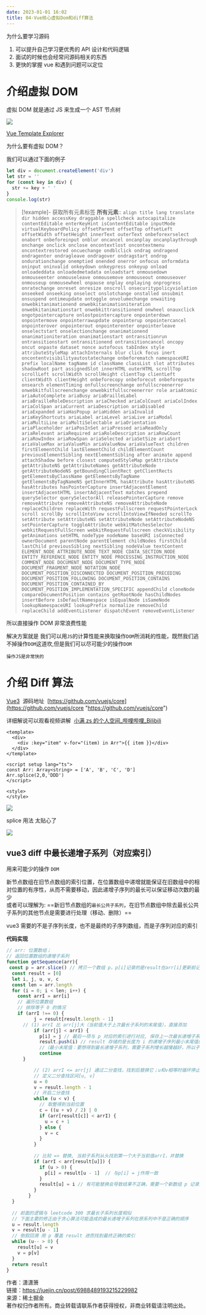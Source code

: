 ```yaml
---
date: 2023-01-01 16:02
title: 04-Vue核心虚拟Dom和diff算法
---
```


为什么要学习源码

1. 可以提升自己学习更优秀的 API 设计和代码逻辑
2. 面试的时候也会经常问源码相关的东西
3. 更快的掌握 vue 和遇到问题可以定位

# 介绍虚拟 DOM

虚拟 DOM 就是通过 JS 来生成一个 AST 节点树

![](./_images/image-2023-01-01_16-28-41-270-04-Vue核心虚拟Dom和diff算法.png)

[Vue Template Explorer](https://vue-next-template-explorer.netlify.app/#eyJzcmMiOiI8ZGl2PlxyXG4gICAgPGRpdj4gXHJcbiAgICAgICAgIDxzZWN0aW9uPnRlc3Q8L3NlY3Rpb24+XHJcbiAgICAgIDwvZGl2PiAgXHJcbjwvZGl2PiIsIm9wdGlvbnMiOnt9fQ== "Vue Template Explorer")

为什么要有虚拟 DOM？

我们可以通过下面的例子

```js
let div = document.createElement('div')
let str = ''
for (const key in div) {
  str += key + ' '
}
console.log(str)
```

> [!example]- 获取所有元素标签
> **所有元素**:: `align title lang translate dir hidden accessKey draggable spellcheck autocapitalize contentEditable enterKeyHint isContentEditable inputMode virtualKeyboardPolicy offsetParent offsetTop offsetLeft offsetWidth offsetHeight innerText outerText onbeforexrselect onabort onbeforeinput onblur oncancel oncanplay oncanplaythrough onchange onclick onclose oncontextlost oncontextmenu oncontextrestored oncuechange ondblclick ondrag ondragend ondragenter ondragleave ondragover ondragstart ondrop ondurationchange onemptied onended onerror onfocus onformdata oninput oninvalid onkeydown onkeypress onkeyup onload onloadeddata onloadedmetadata onloadstart onmousedown onmouseenter onmouseleave onmousemove onmouseout onmouseover onmouseup onmousewheel onpause onplay onplaying onprogress onratechange onreset onresize onscroll onsecuritypolicyviolation onseeked onseeking onselect onslotchange onstalled onsubmit onsuspend ontimeupdate ontoggle onvolumechange onwaiting onwebkitanimationend onwebkitanimationiteration onwebkitanimationstart onwebkittransitionend onwheel onauxclick ongotpointercapture onlostpointercapture onpointerdown onpointermove onpointerrawupdate onpointerup onpointercancel onpointerover onpointerout onpointerenter onpointerleave onselectstart onselectionchange onanimationend onanimationiteration onanimationstart ontransitionrun ontransitionstart ontransitionend ontransitioncancel oncopy oncut onpaste dataset nonce autofocus tabIndex style attributeStyleMap attachInternals blur click focus inert oncontentvisibilityautostatechange onbeforematch namespaceURI prefix localName tagName id className classList slot attributes shadowRoot part assignedSlot innerHTML outerHTML scrollTop scrollLeft scrollWidth scrollHeight clientTop clientLeft clientWidth clientHeight onbeforecopy onbeforecut onbeforepaste onsearch elementTiming onfullscreenchange onfullscreenerror onwebkitfullscreenchange onwebkitfullscreenerror role ariaAtomic ariaAutoComplete ariaBusy ariaBrailleLabel ariaBrailleRoleDescription ariaChecked ariaColCount ariaColIndex ariaColSpan ariaCurrent ariaDescription ariaDisabled ariaExpanded ariaHasPopup ariaHidden ariaInvalid ariaKeyShortcuts ariaLabel ariaLevel ariaLive ariaModal ariaMultiLine ariaMultiSelectable ariaOrientation ariaPlaceholder ariaPosInSet ariaPressed ariaReadOnly ariaRelevant ariaRequired ariaRoleDescription ariaRowCount ariaRowIndex ariaRowSpan ariaSelected ariaSetSize ariaSort ariaValueMax ariaValueMin ariaValueNow ariaValueText children firstElementChild lastElementChild childElementCount previousElementSibling nextElementSibling after animate append attachShadow before closest computedStyleMap getAttribute getAttributeNS getAttributeNames getAttributeNode getAttributeNodeNS getBoundingClientRect getClientRects getElementsByClassName getElementsByTagName getElementsByTagNameNS getInnerHTML hasAttribute hasAttributeNS hasAttributes hasPointerCapture insertAdjacentElement insertAdjacentHTML insertAdjacentText matches prepend querySelector querySelectorAll releasePointerCapture remove removeAttribute removeAttributeNS removeAttributeNode replaceChildren replaceWith requestFullscreen requestPointerLock scroll scrollBy scrollIntoView scrollIntoViewIfNeeded scrollTo setAttribute setAttributeNS setAttributeNode setAttributeNodeNS setPointerCapture toggleAttribute webkitMatchesSelector webkitRequestFullScreen webkitRequestFullscreen checkVisibility getAnimations setHTML nodeType nodeName baseURI isConnected ownerDocument parentNode parentElement childNodes firstChild lastChild previousSibling nextSibling nodeValue textContent ELEMENT_NODE ATTRIBUTE_NODE TEXT_NODE CDATA_SECTION_NODE ENTITY_REFERENCE_NODE ENTITY_NODE PROCESSING_INSTRUCTION_NODE COMMENT_NODE DOCUMENT_NODE DOCUMENT_TYPE_NODE DOCUMENT_FRAGMENT_NODE NOTATION_NODE DOCUMENT_POSITION_DISCONNECTED DOCUMENT_POSITION_PRECEDING DOCUMENT_POSITION_FOLLOWING DOCUMENT_POSITION_CONTAINS DOCUMENT_POSITION_CONTAINED_BY DOCUMENT_POSITION_IMPLEMENTATION_SPECIFIC appendChild cloneNode compareDocumentPosition contains getRootNode hasChildNodes insertBefore isDefaultNamespace isEqualNode isSameNode lookupNamespaceURI lookupPrefix normalize removeChild replaceChild addEventListener dispatchEvent removeEventListener`

所以直接操作 DOM 非常浪费性能

解决方案就是 我们可以用`JS`的计算性能来换取操作`DOM`所消耗的性能，既然我们逃不掉操作`DOM`这道坎,但是我们可以尽可能少的操作`DOM`

`操作JS是非常快的`

# 介绍 Diff 算法

[Vue3](https://so.csdn.net/so/search?q=Vue3&spm=1001.2101.3001.7020)  源码地址  [https://github.com/vuejs/core](https://github.com/vuejs/core "https://github.com/vuejs/core")

详细解说可以观看视频讲解  [小满 zs 的个人空间\_哔哩哔哩\_Bilibili](https://space.bilibili.com/99210573)

```vue
<template>
  <div>
    <div :key="item" v-for="(item) in Arr">{{ item }}</div>
  </div>
</template>

<script setup lang="ts">
const Arr: Array<string> = ['A', 'B', 'C', 'D']
Arr.splice(2,0,'DDD')
</script>

<style>
</style>
```


![](./_images/image-2023-01-01_16-58-49-293-04-Vue核心虚拟Dom和diff算法.png)

splice 用法 太贴心了

![](./_images/image-2023-01-01_16-59-16-322-04-Vue核心虚拟Dom和diff算法.png)

## vue3 diff 中最长递增子系列（对应索引）

用来可能少的操作 `DOM`

新节点数组在旧节点数组的索引位置，在位置数组中递增就能保证在旧数组中的相对位置的有序性，从而不需要移动，因此递增子序列的最长可以保证移动次数的最少  
或者可以理解为: ==新旧节点数组的`最长公共子系列`，在旧节点数组中除去最长公共子系列的其他节点是需要进行处理（移动、删除）==

vue3 需要的不是子序列长度，也不是最终的子序列数组，而是子序列对应的索引

**代码实现**
```js
// arr: 位置数组；
// 返回位置数组的递增子系列
function getSequence(arr){
 const p = arr.slice() // 拷贝一个数组 p，p[i]记录的是result在arr[i]更新前记录的上一个值,保存当前项对应的前一项的索引
  const result = [0]
  let i, j, u, v, c
  const len = arr.length
  for (i = 0; i < len; i++) {
    const arrI = arr[i]
	// 遍历位置数组
	// 排除等于 0 的情况
    if (arrI !== 0) {
          j = result[result.length - 1]
	  // (1) arrI 比 arr[j]大（当前值大于上次最长子系列的末尾值），直接添加
          if (arr[j] < arrI) {
            p[i] = j // 最后一项与 p 对应的索引进行对应, 保存上一次最长递增子系列的最后一个值的索引
            result.push(i) // result 存储的是长度为 i 的递增子序列最小末尾值的索引集合
            //（最小末尾值：要想得到最长递增子系列，需要子系列增长越慢越好，所以子系列末尾值需要最小）
            continue
	  }

          // (2) arrI <= arr[j] 通过二分查找，找到后替换它；u和v相等时循环停止
          // 定义二分查找区间[u, v]
          u = 0
          v = result.length - 1
          // 开启二分查找
          while (u < v) {
            // 取整得到当前位置
            c = ((u + v) / 2) | 0
            if (arr[result[c]] < arrI) {
              u = c + 1
            } else {
              v = c
            }
          }
        
          // 比较 => 替换, 当前子系列从头找到第一个大于当前值arrI，并替换
          if (arrI < arr[result[u]]) {
            if (u > 0) {
              p[i] = result[u - 1]  // 与p[i] = j作用一致
            }
            result[u] = i // 有可能替换会导致结果不正确，需要一个新数组 p 记录正确的结果
          }
        }
  }
  
  // 前面的逻辑与 leetcode 300 求最长子系列长度相似
  // 下面主要的修正由于贪心算法可能造成的最长递增子系列在原系列中不是正确的顺序
  u = result.length
  v = result[u - 1]
  // 倒叙回溯 用 p 覆盖 result 进而找到最终正确的索引
  while (u-- > 0) {
    result[u] = v
    v = p[v]
  }
  return result
}
```


作者：潇潇箫  
链接：https://juejin.cn/post/6988489193215229982  
来源：稀土掘金  
著作权归作者所有。商业转载请联系作者获得授权，非商业转载请注明出处。